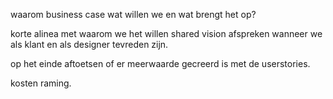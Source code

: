 waarom business case wat willen we en wat brengt het op?

korte alinea met waarom we het willen
shared vision
afspreken wanneer we als klant en als designer tevreden zijn.

op het einde aftoetsen of er meerwaarde gecreerd is met de userstories.

kosten raming.


